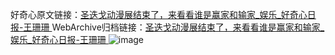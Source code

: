 好奇心原文链接：[圣迭戈动漫展结束了，来看看谁是赢家和输家_娱乐_好奇心日报-王珊珊 ](https://www.qdaily.com/articles/12247.html)
WebArchive归档链接：[圣迭戈动漫展结束了，来看看谁是赢家和输家_娱乐_好奇心日报-王珊珊 ](http://web.archive.org/web/20190623172158/https://www.qdaily.com/articles/12247.html)
![image](http://ww3.sinaimg.cn/large/007d5XDply1g3x2pckemrj30u07i5kjl)